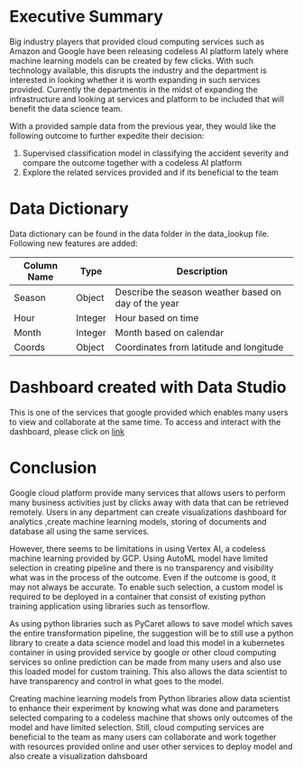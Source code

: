 # Executive Summary

Big industry players that provided cloud computing services such as Amazon and Google have been releasing codeless AI platform lately where machine learning models can be created by few clicks. With
such technology available, this disrupts the industry and the department is interested in looking whether it is worth expanding in such services provided. 
Currently the departmentis in the midst of expanding the infrastructure and looking at services and platform to be included that will benefit the data science team.

With a provided sample data from the previous year, they would like the following outcome to further expedite their decision:
1.   Supervised classification model in classifying the accident severity and compare the outcome together with a codeless AI platform 
2.   Explore the related services provided and if its beneficial to the team

# Data Dictionary

Data dictionary can be found in the data folder in the data_lookup file.
Following new features are added:

Column Name| Type| Description|
--|--|--|
Season| Object| Describe the season weather based on day of the year|
Hour| Integer | Hour based on time|
Month| Integer | Month based on calendar|
Coords | Object| Coordinates from latitude and longitude|

# Dashboard created with Data Studio



This is one of the services that google provided which enables many users to view and collaborate at the same time.
To access and interact with the dashboard, please click on  [link](https://datastudio.google.com/reporting/7ad8ff1d-6f16-401f-ad59-c178c760a0d0)
# Conclusion

Google cloud platform provide many services that allows users to perform many business activities just by clicks away with data that can be retrieved remotely. Users in any department can create visualizations dashboard for analytics ,create machine learning models, storing of documents and database all using the same services.

However, there seems to be limitations in using Vertex AI, a codeless machine learning provided by GCP. Using AutoML model have limited selection in creating pipeline and there is no transparency and visibility what was in the process of the outcome. Even if the outcome is good, it may not always be accurate. To enable such selection, a custom model is required to be deployed in a container that consist of existing python training application using libraries such as tensorflow.


As using python libraries such as PyCaret allows to save model which saves the entire transformation pipeline, the suggestion will be to still use a python library to create a data science model and  load this model in a kubernetes container in using provided service by google or other cloud computing services so online prediction can be made from many users and also use this loaded model for custom training. This also allows the data scientist to have transparency and control in what goes to the model.

Creating machine learning models from Python libraries allow data scientist to enhance their experiment by knowing what was done and parameters selected comparing to a codeless machine that shows only outcomes of the model and have limited selection. Still, cloud computing services are beneficial to the team as many users can collaborate and work together with resources provided online and user other services to deploy model and also create a visualization dahsboard

